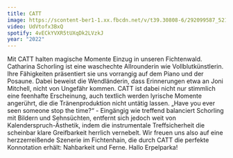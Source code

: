 ```yaml
---
title: CATT
image: https://scontent-ber1-1.xx.fbcdn.net/v/t39.30808-6/292099587_521442463109930_3018088246054150909_n.jpg?_nc_cat=111&ccb=1-7&_nc_sid=730e14&_nc_ohc=rBWSBULayugAX-e0zcl&_nc_ht=scontent-ber1-1.xx&oh=00_AT-XrMsBVokuhxtGfGFL9Pl3GVp3-w7WuzsjR61Vy6DckA&oe=62DC1A27
video: UdVtofx3BxQ
spotify: 4vECkYVXR5tUXqDk2LVzkJ
year: "2022"
---
```

Mit CATT halten magische Momente Einzug in unseren Fichtenwald. Catharina Schorling ist eine waschechte Allrounderin wie Vollblutkünstlerin. Ihre Fähigkeiten präsentiert sie uns vorrangig auf dem Piano und der Posaune. Dabei beweist die Wendländerin, dass Erinnerungen etwa an Joni Mitchell, nicht von Ungefähr kommen. CATT ist dabei nicht nur stimmlich eine feenhafte Erscheinung, auch textlich werden lyrische Momente angerührt, die die Tränenproduktion nicht untätig lassen. „Have you ever seen someone stop the time?“ - Eingängig wie treffend balanciert Schorling mit Bildern und Sehnsüchten, entfernt sich jedoch weit von Kalenderspruch-Ästhetik, indem die instrumentale Treffsicherheit die scheinbar klare Greifbarkeit herrlich vernebelt. Wir freuen uns also auf eine herzzerreißende Szenerie im Fichtenhain, die durch CATT die perfekte Konnotation erhält: Nahbarkeit und Ferne. Hallo Erpelparka!